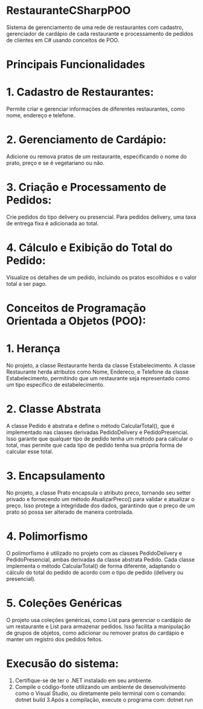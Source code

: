 # RestauranteCSharpPOO
Sistema de gerenciamento de uma rede de restaurantes com cadastro, gerenciador de cardápio de cada restaurante e processamento de pedidos de clientes em C# usando conceitos de POO.

# Principais Funcionalidades

# 1. Cadastro de Restaurantes:
Permite criar e gerenciar informações de diferentes restaurantes, como nome, endereço e telefone.
# 2. Gerenciamento de Cardápio:
Adicione ou remova pratos de um restaurante, especificando o nome do prato, preço e se é vegetariano ou não.
# 3. Criação e Processamento de Pedidos:
Crie pedidos do tipo delivery ou presencial. Para pedidos delivery, uma taxa de entrega fixa é adicionada ao total.
# 4. Cálculo e Exibição do Total do Pedido:
Visualize os detalhes de um pedido, incluindo os pratos escolhidos e o valor total a ser pago.

# Conceitos de Programação Orientada a Objetos (POO):

# 1. Herança
No projeto, a classe Restaurante herda da classe Estabelecimento. A classe Restaurante herda atributos como Nome, Endereco, e Telefone da classe Estabelecimento, permitindo que um restaurante seja representado como um tipo específico de estabelecimento.

# 2. Classe Abstrata
A classe Pedido é abstrata e define o método CalcularTotal(), que é implementado nas classes derivadas PedidoDelivery e PedidoPresencial. Isso garante que qualquer tipo de pedido tenha um método para calcular o total, mas permite que cada tipo de pedido tenha sua própria forma de calcular esse total.

# 3. Encapsulamento
No projeto, a classe Prato encapsula o atributo preco, tornando seu setter privado e fornecendo um método AtualizarPreco() para validar e atualizar o preço. Isso protege a integridade dos dados, garantindo que o preço de um prato só possa ser alterado de maneira controlada.

# 4. Polimorfismo
O polimorfismo é utilizado no projeto com as classes PedidoDelivery e PedidoPresencial, ambas derivadas da classe abstrata Pedido. Cada classe implementa o método CalcularTotal() de forma diferente, adaptando o cálculo do total do pedido de acordo com o tipo de pedido (delivery ou presencial).

# 5. Coleções Genéricas
O projeto usa coleções genéricas, como List<Prato> para gerenciar o cardápio de um restaurante e List<Pedido> para armazenar pedidos. Isso facilita a manipulação de grupos de objetos, como adicionar ou remover pratos do cardápio e manter um registro dos pedidos feitos.

# Execusão do sistema:
1. Certifique-se de ter o .NET instalado em seu ambiente.
2. Compile o código-fonte utilizando um ambiente de desenvolvimento como o Visual Studio, ou diretamente pelo terminal com o comando:
dotnet build
3.Após a compilação, execute o programa com:
dotnet run
